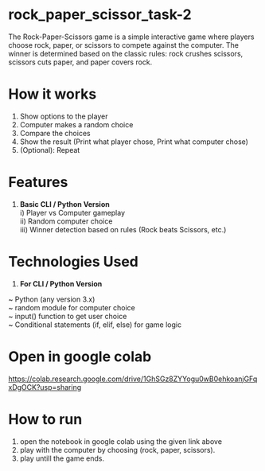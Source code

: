 # rock_paper_scissor_task-2

The Rock-Paper-Scissors game is a simple interactive game where players choose rock, paper, or scissors
to compete against the computer. The winner is determined based on the classic rules: rock crushes scissors, 
scissors cuts paper, and paper covers rock.



# How it works

1. Show options to the player
2. Computer makes a random choice
3. Compare the choices
4.  Show the result
    (Print what player chose,
    Print what computer chose)
5. (Optional): Repeat

# Features

1. **Basic CLI / Python Version**                                                                                                                                                
   i) Player vs Computer gameplay                                                                                                                                                                                                                                                                                         
   ii) Random computer choice                                                                                                                                                  
   iii) Winner detection based on rules (Rock beats Scissors, etc.)


# Technologies Used
1. **For CLI / Python Version**
   
  ~ Python (any version 3.x)                                                                                                                                                     
  ~ random module for computer choice                                                                                                                                            
  ~ input() function to get user choice                                                                                                                                          
  ~ Conditional statements (if, elif, else) for game logic


# Open in google colab

https://colab.research.google.com/drive/1GhSGz8ZYYogu0wB0ehkoanjGFqxDgOCK?usp=sharing



# How to run

1. open the notebook in google colab using the given link above
2. play with the computer by choosing (rock, paper, scissors).
3. play untill the game ends.

   


